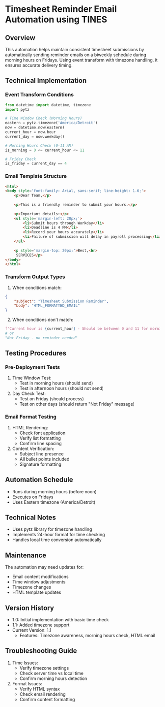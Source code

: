 # Timesheet Reminder Email Automation using TINES

## Overview
This automation helps maintain consistent timesheet submissions by automatically sending reminder emails on a biweekly schedule during morning hours on Fridays. Using event transform with timezone handling, it ensures accurate delivery timing.

## Technical Implementation

### Event Transform Conditions
```python
from datetime import datetime, timezone
import pytz

# Time Window Check (Morning Hours)
eastern = pytz.timezone('America/Detroit')
now = datetime.now(eastern)
current_hour = now.hour
current_day = now.weekday()

# Morning Hours Check (0-11 AM)
is_morning = 0 <= current_hour <= 11

# Friday Check
is_friday = current_day == 4
```

### Email Template Structure
```html
<html>
<body style='font-family: Arial, sans-serif; line-height: 1.6;'>
    <p>Dear Team,</p>
    
    <p>This is a friendly reminder to submit your hours.</p>
    
    <p>Important details:</p>
    <ul style='margin-left: 20px;'>
        <li>Submit hours through Workday</li>
        <li>Deadline is 4 PM</li>
        <li>Record your hours accurately</li>
        <li>Failure of submission will delay in payroll processing</li>
    </ul>
    
    <p style='margin-top: 20px;'>Best,<br>
     SERVICES</p>
</body>
</html>
```

### Transform Output Types
1. When conditions match:
```json
{
    "subject": "Timesheet Submission Reminder",
    "body": "HTML_FORMATTED_EMAIL"
}
```

2. When conditions don't match:
```python
f"Current hour is {current_hour} - Should be between 0 and 11 for morning hours"
# or
"Not Friday - no reminder needed"
```

## Testing Procedures

### Pre-Deployment Tests
1. Time Window Test:
   * Test in morning hours (should send)
   * Test in afternoon hours (should not send)
2. Day Check Test:
   * Test on Friday (should process)
   * Test on other days (should return "Not Friday" message)

### Email Format Testing
1. HTML Rendering:
   * Check font application
   * Verify list formatting
   * Confirm line spacing
2. Content Verification:
   * Subject line presence
   * All bullet points included
   * Signature formatting

## Automation Schedule
* Runs during morning hours (before noon)
* Executes on Fridays
* Uses Eastern timezone (America/Detroit)

## Technical Notes
* Uses pytz library for timezone handling
* Implements 24-hour format for time checking
* Handles local time conversion automatically

## Maintenance
The automation may need updates for:
* Email content modifications
* Time window adjustments
* Timezone changes
* HTML template updates

## Version History
* 1.0: Initial implementation with basic time check
* 1.1: Added timezone support
* Current Version: 1.1
   * Features: Timezone awareness, morning hours check, HTML email

## Troubleshooting Guide
1. Time Issues:
   * Verify timezone settings
   * Check server time vs local time
   * Confirm morning hours detection
2. Format Issues:
   * Verify HTML syntax
   * Check email rendering
   * Confirm content formatting
